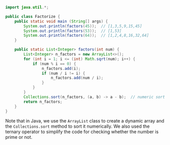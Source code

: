 ```java
import java.util.*;

public class Factorize {
    public static void main (String[] args) {
        System.out.println(factors(45));  // [1,3,5,9,15,45] 
        System.out.println(factors(53));  // [1,53] 
        System.out.println(factors(64));  // [1,2,4,8,16,32,64]
    }

    public static List<Integer> factors(int num) {
        List<Integer> n_factors = new ArrayList<>();
        for (int i = 1; i <= (int) Math.sqrt(num); i++) {
            if (num % i == 0) {
                n_factors.add(i);
                if (num / i != i) {
                    n_factors.add(num / i);
                }
            }
        }
        Collections.sort(n_factors, (a, b) -> a - b);  // numeric sort
        return n_factors;
    }
}
```
Note that in Java, we use the `ArrayList` class to create a dynamic array and the `Collections.sort` method to sort it numerically. We also used the ternary operator to simplify the code for checking whether the number is prime or not.
